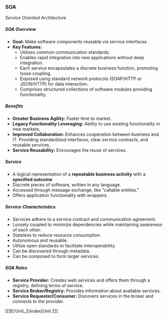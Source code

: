 ### SOA
*Service Oriented Architecture*
##### SOA Overview
- **Goal:** Make software components reusable via service interfaces.
- **Key Features:**
  - Utilizes common communication standards.
  - Enables rapid integration into new applications without deep integration.
  - Each service encapsulates a discrete business function, promoting loose coupling.
  - Exposed using standard network protocols (SOAP/HTTP or JSON/HTTP) for data interaction.
  - Comprises structured collections of software modules providing functionality.

##### Benefits
- **Greater Business Agility:** Faster time to market.
- **Legacy Functionality Leveraging:** Ability to use existing functionality in new markets.
- **Improved Collaboration:** Enhances cooperation between business and IT. Providing standardized interfaces, clear service contracts, and reusable services.
- **Service Reusability:** Encourages the reuse of services.

##### Service
- A logical representation of a **repeatable business activity** with a **specified outcome**
- Discrete pieces of software, written in any language.
- Accessed through message exchange, like "callable entities."
- Offers application functionality with wrappers.

##### Service Characteristics
- Services adhere to a service contract and communication agreement.
- Loosely coupled to minimize dependencies while maintaining awareness of each other.
- Stateless to reduce resource consumption.
- Autonomous and reusable.
- Utilize open standards to facilitate interoperability.
- Can be discovered through metadata.
- Can be composed to form larger services.

##### SOA Roles
- **Service Provider:** Creates web services and offers them through a registry, defining terms of service.
- **Service Broker/Registry:** Provides information about available services.
- **Service Requester/Consumer:** Discovers services in the broker and connects to the provider.

[[SE/Unit_2/index|Unit 2]]
